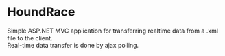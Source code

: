 # HoundRace
Simple ASP.NET MVC application for transferring realtime data from a .xml file to the client.  
Real-time data transfer is done by ajax polling.
